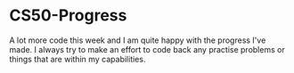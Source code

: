 # CS50-Progress
A lot more code this week and I am quite happy with the progress I've made. I always try to make an effort to code back any
practise problems or things that are within my capabilities. 
